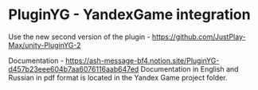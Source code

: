 # PluginYG - YandexGame integration
Use the new second version of the plugin - https://github.com/JustPlay-Max/unity-PluginYG-2

Documentation - https://ash-message-bf4.notion.site/PluginYG-d457b23eee604b7aa6076116aab647ed
Documentation in English and Russian in pdf format is located in the Yandex Game project folder.
